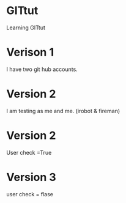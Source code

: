 # GITtut
Learning GITtut


# Verison 1
I have two git hub accounts.


# Version 2
I am testing as me and me. (irobot & fireman)


# Version 2
User check =True


# Version 3
user check = flase
